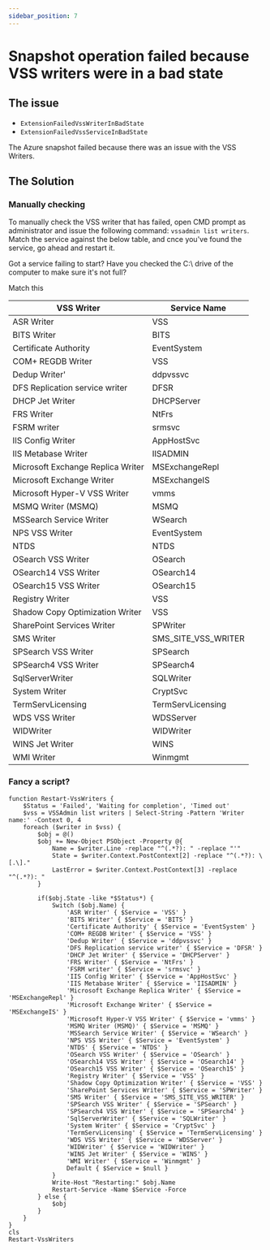 ```yaml
---
sidebar_position: 7
---
```


# Snapshot operation failed because VSS writers were in a bad state

## The issue

- `ExtensionFailedVssWriterInBadState`
- `ExtensionFailedVssServiceInBadState`

The Azure snapshot failed because there was an issue with the VSS Writers.

## The Solution

### Manually checking

To manually check the VSS writer that has failed, open CMD prompt as administrator and issue the following command: `vssadmin list writers`. Match the service against the below table, and cnce you've found the service, go ahead and restart it.

Got a service failing to start? Have you checked the C:\ drive of the computer to make sure it's not full?

Match this 

| VSS Writer | Service Name | 
| --- | --- |
| ASR Writer | VSS |
| BITS Writer | BITS |
| Certificate Authority | EventSystem |
| COM+ REGDB Writer | VSS |
| Dedup Writer' | ddpvssvc |
| DFS Replication service writer | DFSR |
| DHCP Jet Writer | DHCPServer |
| FRS Writer | NtFrs |
| FSRM writer | srmsvc |
| IIS Config Writer | AppHostSvc |
| IIS Metabase Writer | IISADMIN |
| Microsoft Exchange Replica Writer | MSExchangeRepl |
| Microsoft Exchange Writer | MSExchangeIS |
| Microsoft Hyper-V VSS Writer | vmms |
| MSMQ Writer (MSMQ) | MSMQ |
| MSSearch Service Writer | WSearch |
| NPS VSS Writer | EventSystem |
| NTDS | NTDS |
| OSearch VSS Writer | OSearch |
| OSearch14 VSS Writer | OSearch14 |
| OSearch15 VSS Writer | OSearch15 |
| Registry Writer | VSS |
| Shadow Copy Optimization Writer | VSS |
| SharePoint Services Writer | SPWriter |
| SMS Writer | SMS_SITE_VSS_WRITER |
| SPSearch VSS Writer | SPSearch |
| SPSearch4 VSS Writer | SPSearch4 |
| SqlServerWriter | SQLWriter |
| System Writer | CryptSvc |
| TermServLicensing | TermServLicensing |
| WDS VSS Writer | WDSServer |
| WIDWriter | WIDWriter |
| WINS Jet Writer | WINS |
| WMI Writer | Winmgmt |

### Fancy a script?

```
function Restart-VssWriters {
    $Status = 'Failed', 'Waiting for completion', 'Timed out'
    $vss = VSSAdmin list writers | Select-String -Pattern 'Writer name:' -Context 0, 4
    foreach ($writer in $vss) {
        $obj = @()
        $obj += New-Object PSObject -Property @{
            Name = $writer.Line -replace "^(.*?): " -replace "'"
            State = $writer.Context.PostContext[2] -replace "^(.*?): \[.\]."
            LastError = $writer.Context.PostContext[3] -replace "^(.*?): "
        }

        if($obj.State -like *$Status*) {
            Switch ($obj.Name) {
                'ASR Writer' { $Service = 'VSS' }
                'BITS Writer' { $Service = 'BITS' }
                'Certificate Authority' { $Service = 'EventSystem' }
                'COM+ REGDB Writer' { $Service = 'VSS' }
                'Dedup Writer' { $Service = 'ddpvssvc' }
                'DFS Replication service writer' { $Service = 'DFSR' }
                'DHCP Jet Writer' { $Service = 'DHCPServer' }
                'FRS Writer' { $Service = 'NtFrs' }
                'FSRM writer' { $Service = 'srmsvc' }
                'IIS Config Writer' { $Service = 'AppHostSvc' }
                'IIS Metabase Writer' { $Service = 'IISADMIN' }
                'Microsoft Exchange Replica Writer' { $Service = 'MSExchangeRepl' }
                'Microsoft Exchange Writer' { $Service = 'MSExchangeIS' }
                'Microsoft Hyper-V VSS Writer' { $Service = 'vmms' }
                'MSMQ Writer (MSMQ)' { $Service = 'MSMQ' }
                'MSSearch Service Writer' { $Service = 'WSearch' }
                'NPS VSS Writer' { $Service = 'EventSystem' }
                'NTDS' { $Service = 'NTDS' }
                'OSearch VSS Writer' { $Service = 'OSearch' }
                'OSearch14 VSS Writer' { $Service = 'OSearch14' }
                'OSearch15 VSS Writer' { $Service = 'OSearch15' }
                'Registry Writer' { $Service = 'VSS' }
                'Shadow Copy Optimization Writer' { $Service = 'VSS' }
                'SharePoint Services Writer' { $Service = 'SPWriter' }
                'SMS Writer' { $Service = 'SMS_SITE_VSS_WRITER' }
                'SPSearch VSS Writer' { $Service = 'SPSearch' }
                'SPSearch4 VSS Writer' { $Service = 'SPSearch4' }
                'SqlServerWriter' { $Service = 'SQLWriter' }
                'System Writer' { $Service = 'CryptSvc' }
                'TermServLicensing' { $Service = 'TermServLicensing' }
                'WDS VSS Writer' { $Service = 'WDSServer' }
                'WIDWriter' { $Service = 'WIDWriter' }
                'WINS Jet Writer' { $Service = 'WINS' }
                'WMI Writer' { $Service = 'Winmgmt' }
                Default { $Service = $null }
            } 
            Write-Host "Restarting:" $obj.Name
            Restart-Service -Name $Service -Force
        } else {
            $obj    
        }
    }
}
cls
Restart-VssWriters
```